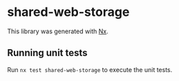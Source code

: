 # shared-web-storage

This library was generated with [Nx](https://nx.dev).

## Running unit tests

Run `nx test shared-web-storage` to execute the unit tests.
